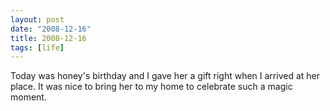```yaml
---
layout: post
date: "2008-12-16"
title: 2008-12-16
tags: [life]
---
```

Today was honey's birthday and I gave her a gift right when I
arrived at her place. It was nice to bring her to my home to
celebrate such a magic moment.


